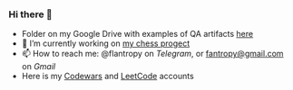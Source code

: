 ### Hi there 👋

* Folder on my Google Drive with examples of QA artifacts
[here](https://drive.google.com/drive/folders/1y-oWy7IyYP_FZO0WdQFxvEjakkci0loM?usp=sharing)
* 🔭 I’m currently working on [my chess progect](https://github.com/users/Flantropy/projects/1)
* 📫 How to reach me: @flantropy on *Telegram*, or fantropy@gmail.com on *Gmail*
* Here is my
[Codewars](https://www.codewars.com/users/Nikita%20T)
and [LeetCode](https://leetcode.com/fantropy/) accounts

